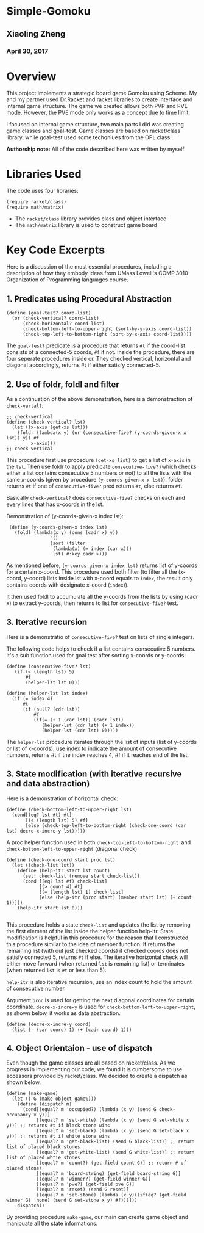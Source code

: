 # Simple-Gomoku

## Xiaoling Zheng
### April 30, 2017

# Overview

This project implements a strategic board game Gomoku using Scheme. My and my partner used Dr.Racket and racket libraries to create interface and internal game structure. The game we created allows both PVP and PVE mode. However, the PVE mode only works as a concept due to time limit. 

I focused on internal game structure, two main parts I did was creating game classes and goal-test. Game classes are based on racket/class library, while goal-test used some techqniues from the OPL class. 

**Authorship note:** All of the code described here was written by myself.

# Libraries Used
The code uses four libraries:

```
(require racket/class)
(require math/matrix)
```

* The ```racket/class``` library provides class and object interface
* The ```math/matrix``` library is used to construct game board

# Key Code Excerpts

Here is a discussion of the most essential procedures, including a description of how they embody ideas from 
UMass Lowell's COMP.3010 Organization of Programming languages course.

## 1. Predicates using Procedural Abstraction

```
(define (goal-test? coord-list)
  (or (check-vertical? coord-list)
      (check-horizontal? coord-list)
      (check-bottom-left-to-upper-right (sort-by-y-axis coord-list))
      (check-top-left-to-bottom-right (sort-by-x-axis coord-list))))
```
The ```goal-test?``` predicate is a procedure that returns ```#t``` if the coord-list consists of a connected-5 coords, ```#f``` if not. Inside the procedure, there are four seperate procedures inside or. They checked vertical, horizontal and diagonal accordingly, returns #t if either satisfy connected-5. 


## 2. Use of foldr, foldl and filter

As a continuation of the above demonstration, here is a demonstraction of ```check-vertal?```: 
```
;; check-vertical
(define (check-vertical? lst)
  (let ((x-axis (get-xs lst)))
    (foldr (lambda(x y) (or (consecutive-five? (y-coords-given-x x lst)) y)) #f
         x-axis)))
;; check-vertical
```
This procedure first use procedure ```(get-xs list)``` to get a list of ```x-axis``` in the ```lst```. Then use foldr to apply predicate ```consecutive-five?``` (which checks either a list contains consecutive 5 numbers or not) to all the lists with the same x-coords (given by procedure ```(y-coords-given-x x lst)```). folder returns ```#t``` if one of ```consecutive-five?``` pred returns ```#t```, else returns ```#f```.

Basically ```check-vertical?``` does ```consecutive-five?``` checks on each and every lines that has x-coords in the lst. 

Demonstration of (y-coords-given-x index lst):

```
 (define (y-coords-given-x index lst)
   (foldl (lambda(x y) (cons (cadr x) y))
                '()
                (sort (filter
                 (lambda(x) (= index (car x)))
                 lst) #:key cadr >)))
```

As mentioned before, ```(y-coords-given-x index lst)``` returns list of y-coords for a certain x-coord. This procedure used both filter (to filter all the (x-coord, y-coord) lists inside lst with x-coord equals to ```index```, the result only contains coords with designate x-coord (```index```)). 

It then used foldl to accumulate all the y-coords from the lists by using (cadr x) to extract y-coords, then returns to list for ```consecutive-five?``` test.

## 3. Iterative recursion

Here is a demonstratio of ```consecutive-five?``` test on lists of single integers.

The following code helps to check if a list contains consecutive 5 numbers. It's a sub function used for goal test after sorting x-coords or y-coords:
```
(define (consecutive-five? lst)
   (if (< (length lst) 5)
       #f
       (helper-lst lst 0)))

(define (helper-lst lst index)
  (if (= index 4)
      #t
      (if (null? (cdr lst))
          #f
          (if(= (+ 1 (car lst)) (cadr lst))
             (helper-lst (cdr lst) (+ 1 index))
             (helper-lst (cdr lst) 0)))))
```
The ```helper-lst``` procedure iterates through the list of inputs (list of y-coords or list of x-coords), use index to indicate the amount of consecutive numbers, returns #t if the index reaches 4, #f if it reaches end of the list. 


## 3. State modification (with iterative recursive and data abstraction)


Here is a demonstration of horizontal check: 
```
(define (check-bottom-left-to-upper-right lst)
  (cond[(eq? lst #t) #t]
       [(< (length lst) 5) #f]
       [else (check-top-left-to-bottom-right (check-one-coord (car lst) decre-x-incre-y lst))]))
```
A proc helper function used in both ```check-top-left-to-bottom-right ```and ```check-bottom-left-to-upper-right``` (diagonal check)
```
(define (check-one-coord start proc lst)
  (let ((check-list lst))
    (define (help-itr start lst count)
      (set! check-list (remove start check-list))
      (cond [(eq? lst #f) check-list]
            [(> count 4) #t]
            [(= (length lst) 1) check-list]
            [else (help-itr (proc start) (member start lst) (+ count 1))]))
    (help-itr start lst 0)))
    
```
This procedure holds a state ```check-list``` and updates the list by removing the first element of the list inside the helper function help-itr. State modification is helpful in this procedure for the reason that I constructed this procedure similar to the idea of member function. It returns the remaining list (with out just checked coords) if checked coords does not satisfy connected 5, returns ```#t``` if else. The iterative horizontal check will either move forward (when returned ```lst``` is remaining list) or terminates (when returned ```lst``` is ```#t``` or less than 5). 

```help-itr``` is also iterative recursion, use an index count to hold the amount of consecutive number. 

Argument ```proc``` is used for getting the next diagonal coordinates for certain coordinate. ```decre-x-incre-y``` is used for ```check-bottom-left-to-upper-right```, as shown below, it works as data abstraction. 

```
(define (decre-x-incre-y coord)
  (list (- (car coord) 1) (+ (cadr coord) 1)))
```

## 4. Object Orientaion - use of dispatch

Even though the game classes are all based on racket/class. As we progress in implementing our code, we found it is cumbersome to use accessors provided by racket/class. We decided to create a dispatch as shown below. 

```
(define (make-game)
  (let (( G (make-object game%)))
    (define (dispatch m)
      (cond[(equal? m 'occupied?) (lambda (x y) (send G check-occupancy x y))] 
           [(equal? m 'set-white) (lambda (x y) (send G set-white x y))] ;; returns #t if black stone wins
           [(equal? m 'set-black) (lambda (x y) (send G set-black x y))] ;; returns #t if white stone wins
           [(equal? m 'get-black-list) (send G black-list)] ;; return list of placed black stones
           [(equal? m 'get-white-list) (send G white-list)] ;; return list of placed whtie stones
           [(equal? m 'count?) (get-field count G)] ;; return # of placed stones
           [(equal? m 'board-string) (get-field board-string G)]
           [(equal? m 'winner?) (get-field winner G)]
           [(equal? m 'pve?) (get-field pve G)]
           [(equal? m 'reset) (send G reset)]
           [(equal? m 'set-stone) (lambda (x y)((if(eq? (get-field winner G) 'none) (send G set-stone x y) #f)))]))
    dispatch))
```
By providing procedure ```make-game```, our main can create game object and manipuate all the state informations. 

